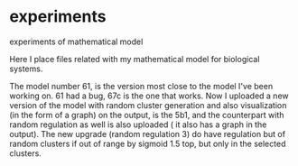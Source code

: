 # experiments
experiments of mathematical model

Here I place files related with my mathematical model for biological systems.

The model number 61, is the version most close to the model I've been working on. 61 had a bug, 67c is the one that works. Now I uploaded a new version of the model with random cluster generation and also visualization (in the form of a graph) on the output, is the 5b1, and the counterpart with random regulation as well is also uploaded ( it also has a graph in the output). The new upgrade (random regulation 3) do have regulation but of random clusters if out of range by sigmoid 1.5 top, but only in the selected clusters.
